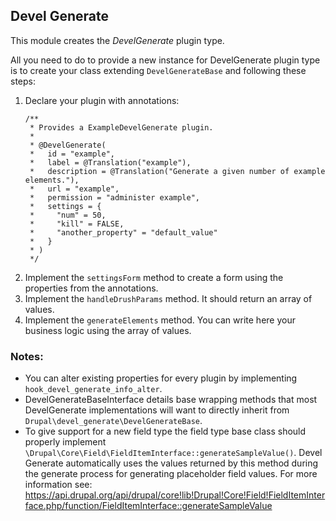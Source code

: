 ## Devel Generate

This module creates the _DevelGenerate_ plugin type.

All you need to do to provide a new instance for DevelGenerate plugin type
is to create your class extending `DevelGenerateBase` and following these steps:

1. Declare your plugin with annotations:
    ````
    /**
     * Provides a ExampleDevelGenerate plugin.
     *
     * @DevelGenerate(
     *   id = "example",
     *   label = @Translation("example"),
     *   description = @Translation("Generate a given number of example elements."),
     *   url = "example",
     *   permission = "administer example",
     *   settings = {
     *     "num" = 50,
     *     "kill" = FALSE,
     *     "another_property" = "default_value"
     *   }
     * )
     */
    ````
1. Implement the `settingsForm` method to create a form using the properties
from the annotations.
1. Implement the `handleDrushParams` method. It should return an array of
values.
1. Implement the `generateElements` method. You can write here your business
logic using the array of values.

### Notes:

- You can alter existing properties for every plugin by implementing
`hook_devel_generate_info_alter`.
- DevelGenerateBaseInterface details base wrapping methods that most
DevelGenerate implementations will want to directly inherit from
`Drupal\devel_generate\DevelGenerateBase`.
- To give support for a new field type the field type base class should properly
implement `\Drupal\Core\Field\FieldItemInterface::generateSampleValue()`.
Devel Generate automatically uses the values returned by this method during the
generate process for generating placeholder field values. For more information
see: https://api.drupal.org/api/drupal/core!lib!Drupal!Core!Field!FieldItemInterface.php/function/FieldItemInterface::generateSampleValue
